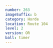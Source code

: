 ```yaml
---
number: 263
imageSuffix: b
category: Horde
location: Route 104
level: 2
version: OR
ball: timer
---
```

